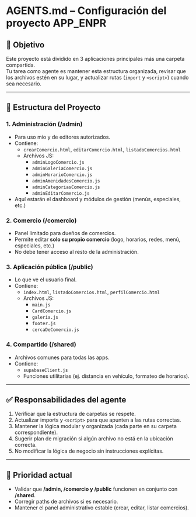 # AGENTS.md – Configuración del proyecto APP_ENPR

## 🎯 Objetivo
Este proyecto está dividido en 3 aplicaciones principales más una carpeta compartida.  
Tu tarea como agente es mantener esta estructura organizada, revisar que los archivos estén en su lugar, y actualizar rutas (`import` y `<script>`) cuando sea necesario.

---

## 📂 Estructura del Proyecto

### 1. Administración (/admin)
- Para uso mío y de editores autorizados.
- Contiene:
  - `crearComercio.html`, `editarComercio.html`, `listadoComercios.html`
  - Archivos JS:  
    - `adminLogoComercio.js`  
    - `adminGaleriaComercio.js`  
    - `adminHorarioComercio.js`  
    - `adminAmenidadesComercio.js`  
    - `adminCategoriasComercio.js`  
    - `adminEditarComercio.js`
- Aquí estarán el dashboard y módulos de gestión (menús, especiales, etc.)

### 2. Comercio (/comercio)
- Panel limitado para dueños de comercios.
- Permite editar **solo su propio comercio** (logo, horarios, redes, menú, especiales, etc.)
- No debe tener acceso al resto de la administración.

### 3. Aplicación pública (/public)
- Lo que ve el usuario final.
- Contiene:
  - `index.html`, `listadoComercios.html`, `perfilComercio.html`
  - Archivos JS:  
    - `main.js`  
    - `CardComercio.js`  
    - `galeria.js`  
    - `footer.js`  
    - `cercaDeComercio.js`

### 4. Compartido (/shared)
- Archivos comunes para todas las apps.
- Contiene:
  - `supabaseClient.js`  
  - Funciones utilitarias (ej. distancia en vehículo, formateo de horarios).

---

## ✅ Responsabilidades del agente
1. Verificar que la estructura de carpetas se respete.  
2. Actualizar imports y `<script>` para que apunten a las rutas correctas.  
3. Mantener la lógica modular y organizada (cada parte en su carpeta correspondiente).  
4. Sugerir plan de migración si algún archivo no está en la ubicación correcta.  
5. No modificar la lógica de negocio sin instrucciones explícitas.  

---

## 🚀 Prioridad actual
- Validar que **/admin, /comercio y /public** funcionen en conjunto con **/shared**.  
- Corregir paths de archivos si es necesario.  
- Mantener el panel administrativo estable (crear, editar, listar comercios).  